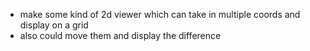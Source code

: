 - make some kind of 2d viewer which can take in multiple coords and display on a grid
- also could move them and display the difference
